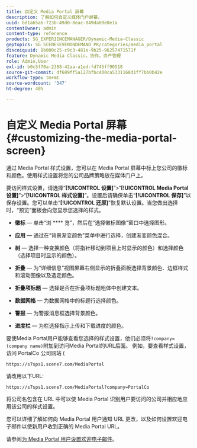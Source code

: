 ```yaml
---
title: 自定义 Media Portal 屏幕
description: 了解如何自定义媒体门户屏幕。
uuid: bd1a65a6-723b-49d0-8eac-849da00e0e1a
contentOwner: admin
content-type: reference
products: SG_EXPERIENCEMANAGER/Dynamic-Media-Classic
geptopics: SG_SCENESEVENONDEMAND_PK/categories/media_portal
discoiquuid: 8b000c25-c9c3-481e-9b25-96257471571f
feature: Dynamic Media Classic，协作，资产管理
role: Admin,User
exl-id: b0c5f70a-2388-42aa-a1ed-fd745ff90518
source-git-commit: df689ff5a127bfbc400ca5331168d1ff7bb0b42e
workflow-type: tm+mt
source-wordcount: '347'
ht-degree: 46%

---
```


# 自定义 Media Portal 屏幕{#customizing-the-media-portal-screen}

通过 Media Portal 样式设置，您可以在 Media Portal 屏幕中标上您公司的徽标和颜色。使用样式设置将您的公司品牌策略放在媒体门户上。

要访问样式设置，请选择“**[!UICONTROL 设置]**”>“**[!UICONTROL Media Portal 设置]**”>“**[!UICONTROL 样式设置]**”。设置后请确保单击“**[!UICONTROL 保存]**”以保存设置。您可以单击“**[!UICONTROL 还原]**”恢复默认设置。当您做出选择时，“预览”面板会向您显示您选择的样式。

* **徽标**  — 单击“浏 **** 览”，然后在“选择徽标图像”窗口中选择图形。

* **应用**  — 通过在“背景渐变颜色”菜单中进行选择，创建渐变颜色混合。

* **树**  — 选择一种变换颜色（将指针移动到项目上时显示的颜色）和选择颜色（选择项目时显示的颜色）。

* **折叠**  — 为“详细信息”视图屏幕右侧显示的折叠面板选择背景颜色、边框样式和滚动图像以及选定颜色。

* **折叠项标题**  — 选择是否在折叠项标题粗体中创建文本。

* **数据网格**  — 为数据网格中的标题行选择颜色。

* **警报**  — 为警报消息框选择背景颜色。

* **进度栏**  — 为栏选择指示上传和下载进度的颜色。

要使Media Portal用户能够查看您选择的样式设置，他们必须将`?company=(company name)`附加到访问Media Portal的URL后面。 例如，要查看样式设置，访问 PortalCo 公司网站 (

`https://s7sps1.scene7.com/MediaPortal`

请改用以下URL:

`https://s7sps1.scene7.com/MediaPortal?company=PortalCo`

将公司名包含在 URL 中可以使 Media Portal 识别用户要访问的公司并相应地应用该公司的样式设置。

您可以详细了解如何向 Media Portal 用户通知 URL 更改，以及如何设置欢迎电子邮件以使新用户收到正确的 Media Portal URL。

请参阅[为 Media Portal 用户设置欢迎电子邮件](adding-media-portal-users.md#setting_up_the_welcome_e_mail_message_for_media_portal_users)。
